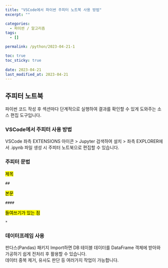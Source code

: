 ```yaml
---
title: "VSCode에서 파이썬 주피터 노트북 사용 방법"
excerpt: ""

categories:
  - 파이썬 / 알고리즘
tags:
  - []

permalink: /python/2023-04-21-1

toc: true
toc_sticky: true
 
date: 2023-04-21
last_modified_at: 2023-04-21
---
```


## 주피터 노트북

파이썬 코드 작성 후 섹션마다 단계적으로 실행하여 결과를 확인할 수 있게 도와주는 소스 편집 도구입니다.

### VSCode에서 주피터 사용 방법
VSCode 좌측 EXTENSIONS 아이콘 > Jupyter 검색하여 설치 > 좌측 EXPLORER에서 .ipynb 파일 생성 시 주피터 노트북으로 편집할 수 있습니다.

### 주피터 문법
<mark>제목</mark>
```
##
```

<mark>본문</mark>
```
####
```

<mark>들여쓰기가 있는 점</mark>
```
*
```

### 데이터프레임 사용
판다스(Pandas) 패키지 Import하면 DB 테이블 데이터를 DataFrame 객체에 받아와 가공하기 쉽게 전처리 후 활용할 수 있습니다.  
데이터 중복 제거, 유사도 판단 등 여러가지 작업이 가능합니다.
